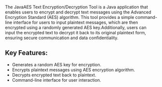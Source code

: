 
The JavaAES Text Encryption/Decryption Tool is a Java application that enables users to encrypt and decrypt text messages using the Advanced Encryption Standard (AES) algorithm. This tool provides a simple command-line interface for users to input plaintext messages, which are then encrypted using a randomly generated AES key.Additionally, users can input the encrypted text to decrypt it back to its original plaintext form, ensuring secure communication and data confidentiality.

## Key Features: 

- Generates a random AES key for encryption.
- Encrypts plaintext messages using AES encryption algorithm.
- Decrypts encrypted text back to plaintext.
- Command-line interface for user interaction.
  



